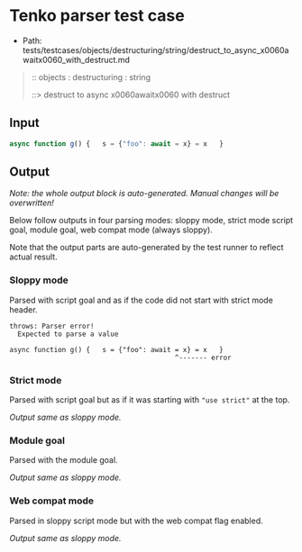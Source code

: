 # Tenko parser test case

- Path: tests/testcases/objects/destructuring/string/destruct_to_async_x0060awaitx0060_with_destruct.md

> :: objects : destructuring : string
>
> ::> destruct to async x0060awaitx0060 with destruct

## Input


`````js
async function g() {   s = {"foo": await = x} = x   }
`````

## Output

_Note: the whole output block is auto-generated. Manual changes will be overwritten!_

Below follow outputs in four parsing modes: sloppy mode, strict mode script goal, module goal, web compat mode (always sloppy).

Note that the output parts are auto-generated by the test runner to reflect actual result.

### Sloppy mode

Parsed with script goal and as if the code did not start with strict mode header.

`````
throws: Parser error!
  Expected to parse a value

async function g() {   s = {"foo": await = x} = x   }
                                         ^------- error
`````

### Strict mode

Parsed with script goal but as if it was starting with `"use strict"` at the top.

_Output same as sloppy mode._

### Module goal

Parsed with the module goal.

_Output same as sloppy mode._

### Web compat mode

Parsed in sloppy script mode but with the web compat flag enabled.

_Output same as sloppy mode._

